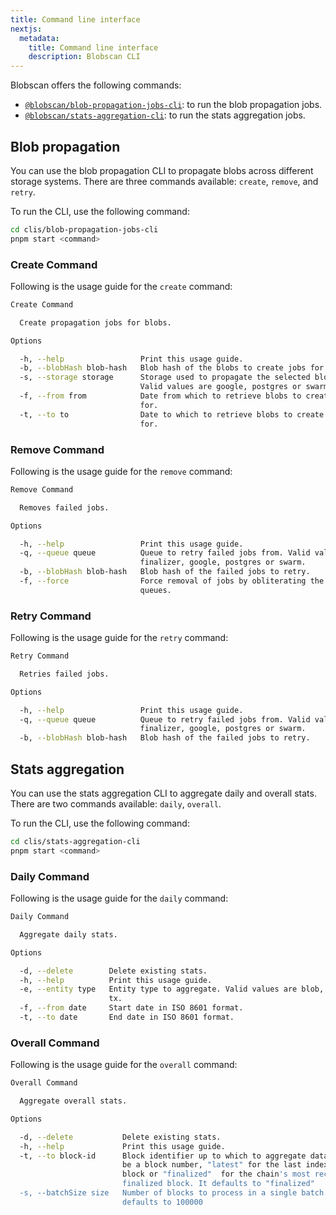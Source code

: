 ```yaml
---
title: Command line interface
nextjs:
  metadata:
    title: Command line interface
    description: Blobscan CLI
---
```


Blobscan offers the following commands:

- [`@blobscan/blob-propagation-jobs-cli`](https://github.com/Blobscan/blobscan/tree/main/clis/blob-propagation-jobs-cli): to run the blob propagation jobs.
- [`@blobscan/stats-aggregation-cli`](https://github.com/Blobscan/blobscan/tree/main/clis/stats-aggregation-cli): to run the stats aggregation jobs.

## Blob propagation

You can use the blob propagation CLI to propagate blobs across different storage systems. There are three commands available: `create`, `remove`, and `retry`.

To run the CLI, use the following command:

```bash
cd clis/blob-propagation-jobs-cli
pnpm start <command>
```

### Create Command

Following is the usage guide for the `create` command:

```bash
Create Command

  Create propagation jobs for blobs.

Options

  -h, --help                 Print this usage guide.
  -b, --blobHash blob-hash   Blob hash of the blobs to create jobs for.
  -s, --storage storage      Storage used to propagate the selected blobs.
                             Valid values are google, postgres or swarm.
  -f, --from from            Date from which to retrieve blobs to create jobs
                             for.
  -t, --to to                Date to which to retrieve blobs to create jobs
                             for.
```

### Remove Command

Following is the usage guide for the `remove` command:

```bash
Remove Command

  Removes failed jobs.

Options

  -h, --help                 Print this usage guide.
  -q, --queue queue          Queue to retry failed jobs from. Valid values are
                             finalizer, google, postgres or swarm.
  -b, --blobHash blob-hash   Blob hash of the failed jobs to retry.
  -f, --force                Force removal of jobs by obliterating the selected
                             queues.
```

### Retry Command

Following is the usage guide for the `retry` command:

```bash
Retry Command

  Retries failed jobs.

Options

  -h, --help                 Print this usage guide.
  -q, --queue queue          Queue to retry failed jobs from. Valid values are
                             finalizer, google, postgres or swarm.
  -b, --blobHash blob-hash   Blob hash of the failed jobs to retry.
```

## Stats aggregation

You can use the stats aggregation CLI to aggregate daily and overall stats. There are two commands available: `daily`, `overall`.

To run the CLI, use the following command:

```bash
cd clis/stats-aggregation-cli
pnpm start <command>
```

### Daily Command

Following is the usage guide for the `daily` command:

```bash
Daily Command

  Aggregate daily stats.

Options

  -d, --delete        Delete existing stats.
  -h, --help          Print this usage guide.
  -e, --entity type   Entity type to aggregate. Valid values are blob, block or
                      tx.
  -f, --from date     Start date in ISO 8601 format.
  -t, --to date       End date in ISO 8601 format.

```

### Overall Command

Following is the usage guide for the `overall` command:

```bash
Overall Command

  Aggregate overall stats.

Options

  -d, --delete           Delete existing stats.
  -h, --help             Print this usage guide.
  -t, --to block-id      Block identifier up to which to aggregate data. It can
                         be a block number, "latest" for the last indexed
                         block or "finalized"  for the chain's most recent
                         finalized block. It defaults to "finalized"
  -s, --batchSize size   Number of blocks to process in a single batch. It
                         defaults to 100000
```
